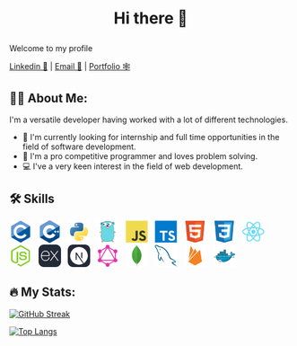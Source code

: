 # <p align="center">Hi there 👋</p>
Welcome to my profile

[Linkedin 🔗](https://www.linkedin.com/in/cursed-ninja/) | [Email 📧](mailto:shivam.sm2002@gmail.com) | [Portfolio 🕸️](https://cursed-ninja.tech/)

## 👨‍💻 About Me:
I'm a versatile developer having worked with a lot of different technologies. 

* 🔭 I'm currently looking for internship and full time opportunities in the field of software development.
* 💪 I'm a pro competitive programmer and loves problem solving.
* 💻 I've a very keen interest in the field of web development.

## 🛠 Skills
<div id="skills">
  <img src="https://github.com/devicons/devicon/blob/master/icons/c/c-original.svg" alt="c" width="40" height="40"/> &nbsp;
  <img src="https://github.com/devicons/devicon/blob/master/icons/cplusplus/cplusplus-original.svg" alt="c++" width="40" height="40"/> &nbsp;
  <img src="https://github.com/devicons/devicon/blob/master/icons/python/python-original.svg" alt="python" width="40" height="40"/> &nbsp;
  <img src="https://github.com/devicons/devicon/blob/master/icons/go/go-original.svg" alt="go" width="40" height="40"/> &nbsp;
  <img src="https://github.com/devicons/devicon/blob/master/icons/javascript/javascript-original.svg" alt="javascript" width="40" height="40"/> &nbsp;
  <img src="https://github.com/devicons/devicon/blob/master/icons/typescript/typescript-original.svg" alt="typescript" width="40" height="40"/> &nbsp;
  <img src="https://github.com/devicons/devicon/blob/master/icons/html5/html5-original.svg" alt="HTML5" width="40" height="40"/> &nbsp;
  <img src="https://github.com/devicons/devicon/blob/master/icons/css3/css3-original.svg" alt="CSS" width="40" height="40"/> &nbsp;
  <img src="https://github.com/devicons/devicon/blob/master/icons/react/react-original.svg" alt="react" width="40" height="40"/> &nbsp;
  <img src="https://github.com/devicons/devicon/blob/master/icons/nodejs/nodejs-original.svg" alt="node" width="40" height="40"/> &nbsp;
  <img src="https://github.com/tandpfun/skill-icons/blob/main/icons/ExpressJS-Dark.svg" alt="express" width="40" height="40"/> &nbsp;
  <img src="https://github.com/tandpfun/skill-icons/blob/main/icons/NextJS-Dark.svg" alt="next" width="40" height="40"/> &nbsp;
  <img src="https://github.com/devicons/devicon/blob/master/icons/graphql/graphql-plain.svg" alt="graphql" width="40" height="40"/> &nbsp;
  <img src="https://github.com/devicons/devicon/blob/master/icons/mongodb/mongodb-original.svg" alt="mongo" width="40" height="40"/> &nbsp;
  <img src="https://github.com/devicons/devicon/blob/master/icons/mysql/mysql-original.svg" alt="mysql" width="40" height="40"/> &nbsp;
  <img src="https://github.com/devicons/devicon/blob/master/icons/firebase/firebase-plain.svg" alt="firebase" width="40" height="40"/> &nbsp;
  <img src="https://github.com/devicons/devicon/blob/master/icons/docker/docker-original.svg" alt="docker" width="40" height="40"/> &nbsp;
</div>

## 🔥 My Stats:
[![GitHub Streak](http://github-readme-streak-stats.herokuapp.com?user=cursed-ninja&theme=dark&background=000000)](https://git.io/streak-stats)

[![Top Langs](https://github-readme-stats.vercel.app/api/top-langs/?username=cursed-ninja&layout=compact&theme=vision-friendly-dark)](https://github.com/anuraghazra/github-readme-stats)
<!--
**Cursed-Ninja/cursed-ninja** is a ✨ _special_ ✨ repository because its `README.md` (this file) appears on your GitHub profile.

Here are some ideas to get you started:

- 🔭 I’m currently working on ...
- 🌱 I’m currently learning ...
- 👯 I’m looking to collaborate on ...
- 🤔 I’m looking for help with ...
- 💬 Ask me about ...
- 📫 How to reach me: ...
- 😄 Pronouns: ...
- ⚡ Fun fact: ...
-->
